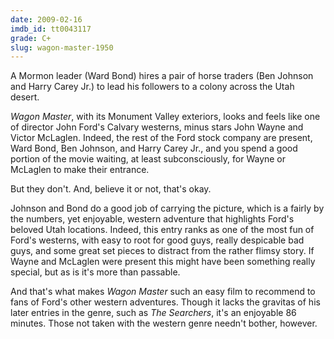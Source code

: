 ```yaml
---
date: 2009-02-16
imdb_id: tt0043117
grade: C+
slug: wagon-master-1950
---
```


A Mormon leader (Ward Bond) hires a pair of horse traders (Ben Johnson and Harry Carey Jr.) to lead his followers to a colony across the Utah desert.

_Wagon Master_, with its Monument Valley exteriors, looks and feels like one of director John Ford's Calvary westerns, minus stars John Wayne and Victor McLaglen. Indeed, the rest of the Ford stock company are present, Ward Bond, Ben Johnson, and Harry Carey Jr., and you spend a good portion of the movie waiting, at least subconsciously, for Wayne or McLaglen to make their entrance.

But they don't. And, believe it or not, that's okay.

Johnson and Bond do a good job of carrying the picture, which is a fairly by the numbers, yet enjoyable, western adventure that highlights Ford's beloved Utah locations. Indeed, this entry ranks as one of the most fun of Ford's westerns, with easy to root for good guys, really despicable bad guys, and some great set pieces to distract from the rather flimsy story. If Wayne and McLaglen were present this might have been something really special, but as is it's more than passable.

And that's what makes _Wagon Master_ such an easy film to recommend to fans of Ford's other western adventures. Though it lacks the gravitas of his later entries in the genre, such as <span data-imdb-id="tt0049730">_The Searchers_</span>, it's an enjoyable 86 minutes. Those not taken with the western genre needn't bother, however.
